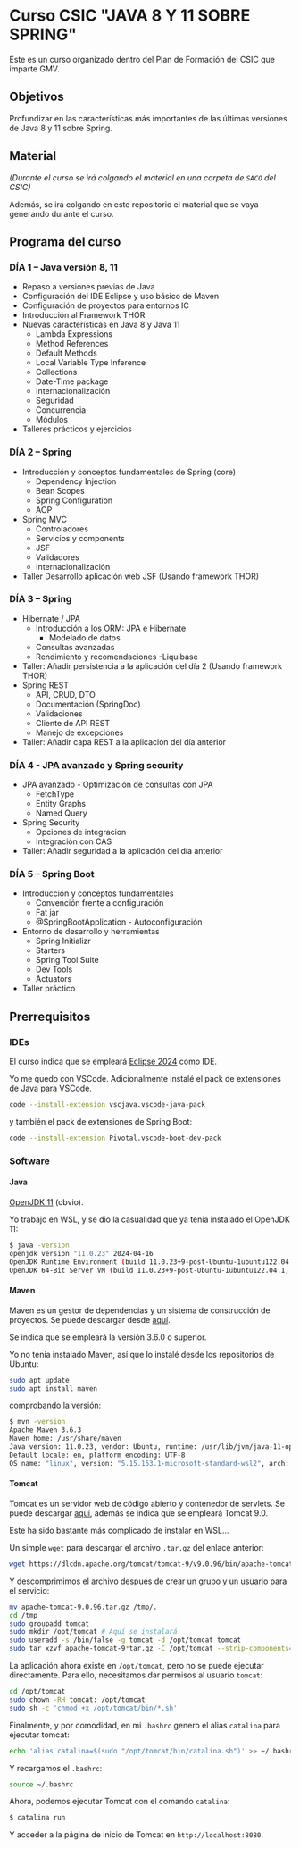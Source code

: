 # Curso CSIC "JAVA 8 Y 11 SOBRE SPRING"

Este es un curso organizado dentro del Plan de Formación del CSIC que imparte GMV.

## Objetivos

Profundizar en las características más importantes de las últimas versiones de Java 8 y 11 sobre Spring.

## Material 

_(Durante el curso se irá colgando el material en una carpeta de `SACO` del CSIC)_

Además, se irá colgando en este repositorio el material que se vaya generando durante el curso.
 
## Programa del curso

### DÍA 1 – Java versión 8, 11

- Repaso a versiones previas de Java
- Configuración del IDE Eclipse y uso básico de Maven
- Configuración de proyectos para entornos IC
- Introducción al Framework THOR
- Nuevas características en Java 8 y Java 11
    - Lambda Expressions
    - Method References
    - Default Methods
    - Local Variable Type Inference
    - Collections
    - Date-Time package
    - Internacionalización
    - Seguridad
    - Concurrencia
    - Módulos
- Talleres prácticos y ejercicios
 

### DÍA 2 – Spring

- Introducción y conceptos fundamentales de Spring (core)
    - Dependency Injection
    - Bean Scopes
    - Spring Configuration
    - AOP
- Spring MVC
    - Controladores
    - Servicios y components
    - JSF
    - Validadores
    - Internacionalización
- Taller Desarrollo aplicación web JSF (Usando framework THOR)

### DÍA 3 – Spring
- Hibernate / JPA
    - Introducción a los ORM: JPA e Hibernate
        - Modelado de datos
    - Consultas avanzadas
    - Rendimiento y recomendaciones
-Liquibase
- Taller: Añadir persistencia a la aplicación del día 2 (Usando framework THOR)
- Spring REST
    - API, CRUD, DTO
    - Documentación (SpringDoc)
    - Validaciones
    - Cliente de API REST
    - Manejo de excepciones
- Taller: Añadir capa REST a la aplicación del día anterior
 

### DÍA 4 - JPA avanzado y Spring security
- JPA avanzado - Optimización de consultas con JPA
    - FetchType
    - Entity Graphs
    - Named Query
- Spring Security
    - Opciones de integracion
    - Integración con CAS
- Taller: Añadir seguridad a la aplicación del día anterior
 

### DÍA 5 – Spring Boot
- Introducción y conceptos fundamentales
    - Convención frente a configuración
    - Fat jar
    - @SpringBootApplication - Autoconfiguración
- Entorno de desarrollo y herramientas
    - Spring Initializr
    - Starters
    - Spring Tool Suite
    - Dev Tools
    - Actuators
- Taller práctico
 
## Prerrequisitos
 
### IDEs

El curso indica que se empleará [Eclipse 2024](https://www.eclipse.org/downloads/packages/) como IDE.

Yo me quedo con VSCode. Adicionalmente instalé el pack de extensiones de Java para VSCode.

```bash
code --install-extension vscjava.vscode-java-pack
```

y también el pack de extensiones de Spring Boot:

```bash
code --install-extension Pivotal.vscode-boot-dev-pack
```
 
### Software

#### Java
[OpenJDK 11](https://jdk.java.net/archive/) (obvio).

Yo trabajo en WSL, y se dio la casualidad que ya tenía instalado el OpenJDK 11:

```bash
$ java -version
openjdk version "11.0.23" 2024-04-16
OpenJDK Runtime Environment (build 11.0.23+9-post-Ubuntu-1ubuntu122.04.1)
OpenJDK 64-Bit Server VM (build 11.0.23+9-post-Ubuntu-1ubuntu122.04.1, mixed mode, sharing)
```

#### Maven

Maven es un gestor de dependencias y un sistema de construcción de proyectos. Se puede descargar desde [aquí](https://maven.apache.org/download.cgi).

Se indica que se empleará la versión 3.6.0 o superior.

Yo no tenía instalado Maven, así que lo instalé desde los repositorios de Ubuntu:

```bash
sudo apt update
sudo apt install maven
```

comprobando la versión:

```bash
$ mvn -version
Apache Maven 3.6.3
Maven home: /usr/share/maven
Java version: 11.0.23, vendor: Ubuntu, runtime: /usr/lib/jvm/java-11-openjdk-amd64
Default locale: en, platform encoding: UTF-8
OS name: "linux", version: "5.15.153.1-microsoft-standard-wsl2", arch: "amd64", family: "unix"
```

#### Tomcat

Tomcat es un servidor web de código abierto y contenedor de servlets. Se puede descargar [aquí](https://tomcat.apache.org/download-90.cgi), además se indica que se empleará Tomcat 9.0.

Este ha sido bastante más complicado de instalar en WSL...

Un simple `wget` para descargar el archivo `.tar.gz` del enlace anterior:

```bash
wget https://dlcdn.apache.org/tomcat/tomcat-9/v9.0.96/bin/apache-tomcat-9.0.96.tar.gz
```

Y descomprimimos el archivo después de crear un grupo y un usuario para el servicio:

```bash
mv apache-tomcat-9.0.96.tar.gz /tmp/.
cd /tmp
sudo groupadd tomcat
sudo mkdir /opt/tomcat # Aquí se instalará
sudo useradd -s /bin/false -g tomcat -d /opt/tomcat tomcat
sudo tar xzvf apache-tomcat-9*tar.gz -C /opt/tomcat --strip-components=1
```

La aplicación ahora existe en `/opt/tomcat`, pero no se puede ejecutar directamente. Para ello, necesitamos dar permisos al usuario `tomcat`:

```bash
cd /opt/tomcat
sudo chown -RH tomcat: /opt/tomcat
sudo sh -c 'chmod +x /opt/tomcat/bin/*.sh'
```

Finalmente, y por comodidad, en mi `.bashrc` genero el alias `catalina` para ejecutar tomcat:

```bash
echo 'alias catalina=$(sudo "/opt/tomcat/bin/catalina.sh")' >> ~/.bashrc
```

Y recargamos el `.bashrc`:

```bash
source ~/.bashrc
```

Ahora, podemos ejecutar Tomcat con el comando `catalina`:

```bash
$ catalina run
```

Y acceder a la página de inicio de Tomcat en `http://localhost:8080`.

